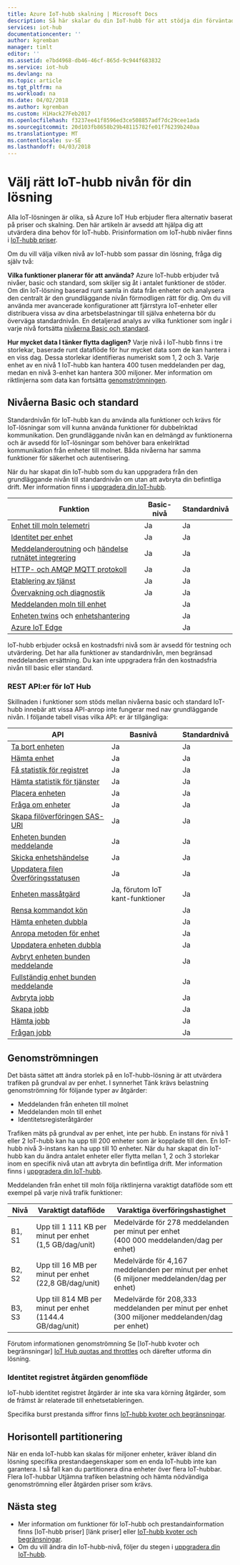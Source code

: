 ```yaml
---
title: Azure IoT-hubb skalning | Microsoft Docs
description: Så här skalar du din IoT-hubb för att stödja din förväntade genomströmningen och önskade funktioner. Innehåller en sammanfattning av dataflödet som stöds för varje nivå och alternativ för delning.
services: iot-hub
documentationcenter: ''
author: kgremban
manager: timlt
editor: ''
ms.assetid: e7bd4968-db46-46cf-865d-9c944f683832
ms.service: iot-hub
ms.devlang: na
ms.topic: article
ms.tgt_pltfrm: na
ms.workload: na
ms.date: 04/02/2018
ms.author: kgremban
ms.custom: H1Hack27Feb2017
ms.openlocfilehash: f3237ee41f8596ed3ce508857adf7dc29cee1ada
ms.sourcegitcommit: 20d103fb8658b29b48115782fe01f76239b240aa
ms.translationtype: MT
ms.contentlocale: sv-SE
ms.lasthandoff: 04/03/2018
---
```

# <a name="choose-the-right-iot-hub-tier-for-your-solution"></a>Välj rätt IoT-hubb nivån för din lösning

Alla IoT-lösningen är olika, så Azure IoT Hub erbjuder flera alternativ baserat på priser och skalning. Den här artikeln är avsedd att hjälpa dig att utvärdera dina behov för IoT-hubb. Prisinformation om IoT-hubb nivåer finns i [IoT-hubb priser](https://azure.microsoft.com/pricing/details/iot-hub). 

Om du vill välja vilken nivå av IoT-hubb som passar din lösning, fråga dig själv två:

**Vilka funktioner planerar för att använda?**
Azure IoT-hubb erbjuder två nivåer, basic och standard, som skiljer sig åt i antalet funktioner de stöder. Om din IoT-lösning baserad runt samla in data från enheter och analysera den centralt är den grundläggande nivån förmodligen rätt för dig. Om du vill använda mer avancerade konfigurationer att fjärrstyra IoT-enheter eller distribuera vissa av dina arbetsbelastningar till själva enheterna bör du överväga standardnivån. En detaljerad analys av vilka funktioner som ingår i varje nivå fortsätta [nivåerna Basic och standard](#basic-and-standard-tiers).

**Hur mycket data I tänker flytta dagligen?**
Varje nivå i IoT-hubb finns i tre storlekar, baserade runt dataflöde för hur mycket data som de kan hantera i en viss dag. Dessa storlekar identifieras numeriskt som 1, 2 och 3. Varje enhet av en nivå 1 IoT-hubb kan hantera 400 tusen meddelanden per dag, medan en nivå 3-enhet kan hantera 300 miljoner. Mer information om riktlinjerna som data kan fortsätta [genomströmningen](#message-throughput).

## <a name="basic-and-standard-tiers"></a>Nivåerna Basic och standard

Standardnivån för IoT-hubb kan du använda alla funktioner och krävs för IoT-lösningar som vill kunna använda funktioner för dubbelriktad kommunikation. Den grundläggande nivån kan en delmängd av funktionerna och är avsedd för IoT-lösningar som behöver bara enkelriktad kommunikation från enheter till molnet. Båda nivåerna har samma funktioner för säkerhet och autentisering.

När du har skapat din IoT-hubb som du kan uppgradera från den grundläggande nivån till standardnivån om utan att avbryta din befintliga drift. Mer information finns i [uppgradera din IoT-hubb](iot-hub-upgrade.md).

| Funktion | Basic-nivå | Standardnivå |
| ---------- | ---------- | ------------- |
| [Enhet till moln telemetri](iot-hub-devguide-messaging.md) | Ja | Ja |
| [Identitet per enhet](iot-hub-devguide-identity-registry.md) | Ja | Ja |
| [Meddelanderoutning](iot-hub-devguide-messages-read-custom.md) och [händelse rutnätet integrering](iot-hub-event-grid.md) | Ja | Ja |
| [HTTP- och AMQP MQTT protokoll](iot-hub-devguide-protocols.md) | Ja | Ja |
| [Etablering av tjänst](../iot-dps/about-iot-dps.md) | Ja | Ja |
| [Övervakning och diagnostik](iot-hub-monitor-resource-health.md) | Ja | Ja |
| [Meddelanden moln till enhet](iot-hub-devguide-c2d-guidance.md) |   | Ja |
| [Enheten twins](iot-hub-devguide-device-twins.md) och [enhetshantering](iot-hub-device-management-overview.md) |   | Ja |
| [Azure IoT Edge](../iot-edge/how-iot-edge-works.md) |   | Ja |

IoT-hubb erbjuder också en kostnadsfri nivå som är avsedd för testning och utvärdering. Det har alla funktioner av standardnivån, men begränsad meddelanden ersättning. Du kan inte uppgradera från den kostnadsfria nivån till basic eller standard. 

### <a name="iot-hub-rest-apis"></a>REST API:er för IoT Hub

Skillnaden i funktioner som stöds mellan nivåerna basic och standard IoT-hubb innebär att vissa API-anrop inte fungerar med nav grundläggande nivån. I följande tabell visas vilka API: er är tillgängliga: 

| API | Basnivå | Standardnivå |
| --- | ---------- | ------------- |
| [Ta bort enheten](https://docs.microsoft.com/rest/api/iothub/deviceapi/deletedevice) | Ja | Ja |
| [Hämta enhet](https://docs.microsoft.com/rest/api/iothub/deviceapi/getdevice) | Ja | Ja |
| [Få statistik för registret](https://docs.microsoft.com/rest/api/iothub/deviceapi/getregistrystatistics) | Ja | Ja |
| [Hämta statistik för tjänster](https://docs.microsoft.com/rest/api/iothub/deviceapi/getservicestatistics) | Ja | Ja |
| [Placera enheten](https://docs.microsoft.com/rest/api/iothub/deviceapi/putdevice) | Ja | Ja |
| [Fråga om enheter](https://docs.microsoft.com/rest/api/iothub/deviceapi/querydevices) | Ja | Ja |
| [Skapa filöverföringen SAS-URI](https://docs.microsoft.com/rest/api/iothub/httpruntime/createfileuploadsasuri) | Ja | Ja |
| [Enheten bunden meddelande](https://docs.microsoft.com/rest/api/iothub/httpruntime/receivedeviceboundnotification) | Ja | Ja |
| [Skicka enhetshändelse](https://docs.microsoft.com/rest/api/iothub/httpruntime/senddeviceevent) | Ja | Ja |
| [Uppdatera filen Överföringsstatusen](https://docs.microsoft.com/rest/api/iothub/httpruntime/updatefileuploadstatus) | Ja | Ja |
| [Enheten massåtgärd](https://docs.microsoft.com/rest/api/iothub/deviceapi/bulkdeviceoperation) | Ja, förutom IoT kant-funktioner | Ja | 
| [Rensa kommandot kön](https://docs.microsoft.com/rest/api/iothub/deviceapi/purgecommandqueue) |   | Ja |
| [Hämta enheten dubbla](https://docs.microsoft.com/rest/api/iothub/devicetwinapi/getdevicetwin) |   | Ja |
| [Anropa metoden för enhet](https://docs.microsoft.com/rest/api/iothub/devicetwinapi/invokedevicemethod) |   | Ja |
| [Uppdatera enheten dubbla](https://docs.microsoft.com/rest/api/iothub/devicetwinapi/updatedevicetwin) |   | Ja | 
| [Avbryt enheten bunden meddelande](https://docs.microsoft.com/rest/api/iothub/httpruntime/abandondeviceboundnotification) |   | Ja |
| [Fullständig enhet bunden meddelande](https://docs.microsoft.com/rest/api/iothub/httpruntime/completedeviceboundnotification) |   | Ja |
| [Avbryta jobb](https://docs.microsoft.com/rest/api/iothub/jobapi/canceljob) |   | Ja |
| [Skapa jobb](https://docs.microsoft.com/rest/api/iothub/jobapi/createjob) |   | Ja |
| [Hämta jobb](https://docs.microsoft.com/rest/api/iothub/jobapi/getjob) |   | Ja |
| [Frågan jobb](https://docs.microsoft.com/rest/api/iothub/jobapi/queryjobs) |   | Ja |

## <a name="message-throughput"></a>Genomströmningen

Det bästa sättet att ändra storlek på en IoT-hubb-lösning är att utvärdera trafiken på grundval av per enhet. I synnerhet Tänk krävs belastning genomströmning för följande typer av åtgärder:

* Meddelanden från enheten till molnet
* Meddelanden moln till enhet
* Identitetsregisteråtgärder

Trafiken mäts på grundval av per enhet, inte per hubb. En instans för nivå 1 eller 2 IoT-hubb kan ha upp till 200 enheter som är kopplade till den. En IoT-hubb nivå 3-instans kan ha upp till 10 enheter. När du har skapat din IoT-hubb kan du ändra antalet enheter eller flytta mellan 1, 2 och 3 storlekar inom en specifik nivå utan att avbryta din befintliga drift. Mer information finns i [uppgradera din IoT-hubb](iot-hub-upgrade.md).

Meddelanden från enhet till moln följa riktlinjerna varaktigt dataflöde som ett exempel på varje nivå trafik funktioner:

| Nivå | Varaktigt dataflöde | Varaktiga överföringshastighet |
| --- | --- | --- |
| B1, S1 |Upp till 1 111 KB per minut per enhet<br/>(1,5 GB/dag/unit) |Medelvärde för 278 meddelanden per minut per enhet<br/>(400 000 meddelanden/dag per enhet) |
| B2, S2 |Upp till 16 MB per minut per enhet<br/>(22,8 GB/dag/unit) |Medelvärde för 4,167 meddelanden per minut per enhet<br/>(6 miljoner meddelanden/dag per enhet) |
| B3, S3 |Upp till 814 MB per minut per enhet<br/>(1144.4 GB/dag/unit) |Medelvärde för 208,333 meddelanden per minut per enhet<br/>(300 miljoner meddelanden/dag per enhet) |

Förutom informationen genomströmning Se [IoT-hubb kvoter och begränsningar] [ IoT Hub quotas and throttles] och därefter utforma din lösning.

### <a name="identity-registry-operation-throughput"></a>Identitet registret åtgärden genomflöde
IoT-hubb identitet registret åtgärder är inte ska vara körning åtgärder, som de främst är relaterade till enhetsetableringen.

Specifika burst prestanda siffror finns [IoT-hubb kvoter och begränsningar][IoT Hub quotas and throttles].

## <a name="sharding"></a>Horisontell partitionering
När en enda IoT-hubb kan skalas för miljoner enheter, kräver ibland din lösning specifika prestandaegenskaper som en enda IoT-hubb inte kan garantera. I så fall kan du partitionera dina enheter över flera IoT-hubbar. Flera IoT-hubbar Utjämna trafiken belastning och hämta nödvändiga genomströmning eller åtgärden priser som krävs.

## <a name="next-steps"></a>Nästa steg

* Mer information om funktioner för IoT-hubb och prestandainformation finns [IoT-hubb priser] [länk priser] eller [IoT-hubb kvoter och begränsningar][IoT Hub quotas and throttles].
* Om du vill ändra din IoT-hubb-nivå, följer du stegen i [uppgradera din IoT-hubb](iot-hub-upgrade.md).

[lnk-pricing]: https://azure.microsoft.com/pricing/details/iot-hub
[IoT Hub quotas and throttles]: iot-hub-devguide-quotas-throttling.md

[lnk-devguide]: iot-hub-devguide.md
[lnk-iotedge]: ../iot-edge/tutorial-simulate-device-linux.md
